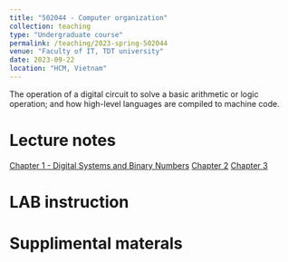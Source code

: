 ```yaml
---
title: "502044 - Computer organization"
collection: teaching
type: "Undergraduate course"
permalink: /teaching/2023-spring-502044
venue: "Faculty of IT, TDT university"
date: 2023-09-22
location: "HCM, Vietnam"
---
```


The operation of a digital circuit to solve a basic arithmetic or logic operation; and how high-level languages are compiled to machine code.

Lecture notes
======
<a href="https://drive.google.com/file/d/1-wTKI9-l04IfObjKLv7Y8tq2Y75No8Cl/view?usp=drive_link" target="_blank">Chapter 1 - Digital Systems and Binary Numbers</a>
<a href="https://drive.google.com/file/d/1-yvWV7nfUUkHBn95bJ_suj9lidfH2b6o/view?usp=sharing" target="_blank">Chapter 2</a>
<a href="https://drive.google.com/file/d/103qiw3gDSP5nuRgdGzk7tHpJrWmnc-pl/view?usp=sharing" target="_blank">Chapter 3</a>

LAB instruction
======

Supplimental materals
======
